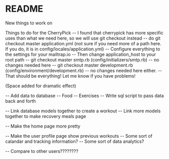 # README

New things to work on

Things to do for the CherryPick
-- I found that cherrypick has more specific uses than what we need here, so we will use git checkout <branch> <filename> instead
  -- do git checkout master application.yml (not sure if you need more of a path here. If you do, it is in config/locales/application.yml)
    -- Configure everything to the settings for your mailtrap.io
    -- Then change application_host to your root path
  -- git checkout master smtp.rb (config/initializers/smtp.rb)
    -- no changes needed here
  -- git checkout master development.rb (config/environment/development.rb)
    -- no changes needed here either.
  -- That should be everything! Let me know if you have problems!
  
  
  (Space added for dramatic effect)
  
  
-- Add data to database
  -- Food
  -- Exercises
  -- Write sql script to pass data back and forth

-- Link database models together to create a workout
  -- Link more models together to make recovery meals page

-- Make the home page more pretty

-- Make the user profile page show previous workouts
  -- Some sort of calandar and tracking information?
    -- Some sort of data analytics?

-- Compare to other users????????